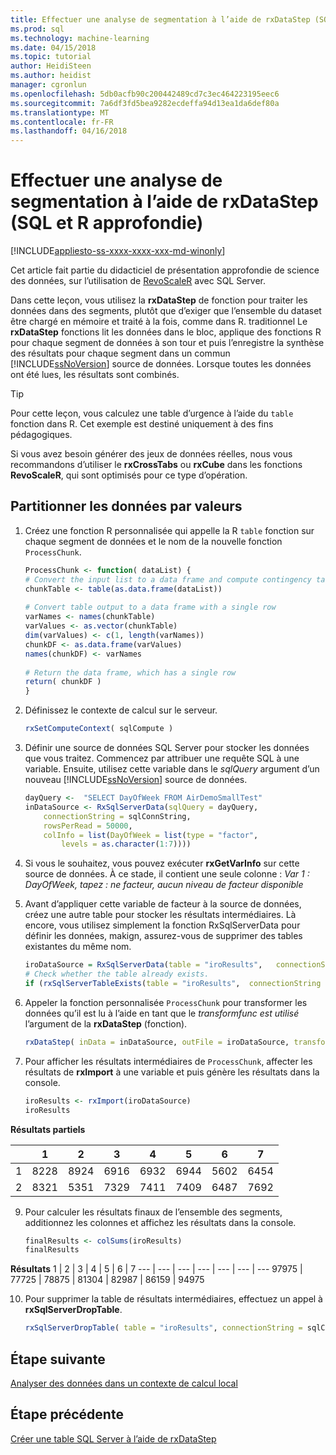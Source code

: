 ```yaml
---
title: Effectuer une analyse de segmentation à l’aide de rxDataStep (SQL et R approfondie) | Documents Microsoft
ms.prod: sql
ms.technology: machine-learning
ms.date: 04/15/2018
ms.topic: tutorial
author: HeidiSteen
ms.author: heidist
manager: cgronlun
ms.openlocfilehash: 5db0acfb90c200442489cd7c3ec464223195eec6
ms.sourcegitcommit: 7a6df3fd5bea9282ecdeffa94d13ea1da6def80a
ms.translationtype: MT
ms.contentlocale: fr-FR
ms.lasthandoff: 04/16/2018
---
```

# <a name="perform-chunking-analysis-using-rxdatastep-sql-and-r-deep-dive"></a>Effectuer une analyse de segmentation à l’aide de rxDataStep (SQL et R approfondie)
[!INCLUDE[appliesto-ss-xxxx-xxxx-xxx-md-winonly](../../includes/appliesto-ss-xxxx-xxxx-xxx-md-winonly.md)]

Cet article fait partie du didacticiel de présentation approfondie de science des données, sur l’utilisation de [RevoScaleR](https://docs.microsoft.com/machine-learning-server/r-reference/revoscaler/revoscaler) avec SQL Server.

Dans cette leçon, vous utilisez la **rxDataStep** de fonction pour traiter les données dans des segments, plutôt que d’exiger que l’ensemble du dataset être chargé en mémoire et traité à la fois, comme dans R. traditionnel Le **rxDataStep** fonctions lit les données dans le bloc, applique des fonctions R pour chaque segment de données à son tour et puis l’enregistre la synthèse des résultats pour chaque segment dans un commun [!INCLUDE[ssNoVersion](../../includes/ssnoversion-md.md)] source de données. Lorsque toutes les données ont été lues, les résultats sont combinés.

> [!TIP]
> Pour cette leçon, vous calculez une table d’urgence à l’aide du `table` fonction dans R. Cet exemple est destiné uniquement à des fins pédagogiques. 
> 
> Si vous avez besoin générer des jeux de données réelles, nous vous recommandons d’utiliser le **rxCrossTabs** ou **rxCube** dans les fonctions **RevoScaleR**, qui sont optimisés pour ce type d’opération.

## <a name="partition-data-by-values"></a>Partitionner les données par valeurs

1. Créez une fonction R personnalisée qui appelle la R `table` fonction sur chaque segment de données et le nom de la nouvelle fonction `ProcessChunk`.
  
    ```R
    ProcessChunk <- function( dataList) {
    # Convert the input list to a data frame and compute contingency table
    chunkTable <- table(as.data.frame(dataList))
  
    # Convert table output to a data frame with a single row
    varNames <- names(chunkTable)
    varValues <- as.vector(chunkTable)
    dim(varValues) <- c(1, length(varNames))
    chunkDF <- as.data.frame(varValues)
    names(chunkDF) <- varNames
  
    # Return the data frame, which has a single row
    return( chunkDF )
    }
    ```

2. Définissez le contexte de calcul sur le serveur.
  
    ```R
    rxSetComputeContext( sqlCompute )
    ```
  
3. Définir une source de données SQL Server pour stocker les données que vous traitez. Commencez par attribuer une requête SQL à une variable. Ensuite, utilisez cette variable dans le *sqlQuery* argument d’un nouveau [!INCLUDE[ssNoVersion](../../includes/ssnoversion-md.md)] source de données.
  
  
    ```R
    dayQuery <-  "SELECT DayOfWeek FROM AirDemoSmallTest"
    inDataSource <- RxSqlServerData(sqlQuery = dayQuery,
        connectionString = sqlConnString,
        rowsPerRead = 50000,
        colInfo = list(DayOfWeek = list(type = "factor",
            levels = as.character(1:7))))
    ```
4. Si vous le souhaitez, vous pouvez exécuter **rxGetVarInfo** sur cette source de données. À ce stade, il contient une seule colonne : *Var 1 : DayOfWeek, tapez : ne facteur, aucun niveau de facteur disponible*
     
5. Avant d’appliquer cette variable de facteur à la source de données, créez une autre table pour stocker les résultats intermédiaires. Là encore, vous utilisez simplement la fonction RxSqlServerData pour définir les données, makign, assurez-vous de supprimer des tables existantes du même nom.
  
    ```R
    iroDataSource = RxSqlServerData(table = "iroResults",   connectionString = sqlConnString)
    # Check whether the table already exists.
    if (rxSqlServerTableExists(table = "iroResults",  connectionString = sqlConnString))  { rxSqlServerDropTable( table = "iroResults", connectionString = sqlConnString) }
    ```
  
7.  Appeler la fonction personnalisée `ProcessChunk` pour transformer les données qu’il est lu à l’aide en tant que le *transformfunc est utilisé* l’argument de la **rxDataStep** (fonction).
  
    ```R
    rxDataStep( inData = inDataSource, outFile = iroDataSource, transformFunc = ProcessChunk, overwrite = TRUE)
    ```
  
8.  Pour afficher les résultats intermédiaires de `ProcessChunk`, affecter les résultats de **rxImport** à une variable et puis génère les résultats dans la console.
  
    ```R
    iroResults <- rxImport(iroDataSource)
    iroResults
    ```

**Résultats partiels**

|      |    1  |   2   |  3   |  4   |  5  |   6   |  7 |
| --- | ---  | --- | ---  |  ---  | ---  | ---  | --- |
| 1 | 8228 | 8924 | 6916 | 6932 | 6944 | 5602 | 6454 |
| 2  | 8321  | 5351 | 7329 | 7411 | 7409 | 6487 | 7692 |

9. Pour calculer les résultats finaux de l’ensemble des segments, additionnez les colonnes et affichez les résultats dans la console.

    ```R
    finalResults <- colSums(iroResults)
    finalResults
    ```

 **Résultats**
  1  |   2  |   3  |   4  |   5  |   6  |   7
---  |   ---  |   ---  |   ---  |   ---  |   ---  |   ---
97975 | 77725 | 78875 | 81304 | 82987 | 86159 | 94975 

10. Pour supprimer la table de résultats intermédiaires, effectuez un appel à **rxSqlServerDropTable**.
  
    ```R
    rxSqlServerDropTable( table = "iroResults", connectionString = sqlConnString)
    ```

## <a name="next-step"></a>Étape suivante

[Analyser des données dans un contexte de calcul local](../../advanced-analytics/tutorials/deepdive-analyze-data-in-local-compute-context.md)

## <a name="previous-step"></a>Étape précédente

[Créer une table SQL Server à l’aide de rxDataStep](../../advanced-analytics/tutorials/deepdive-create-new-sql-server-table-using-rxdatastep.md)

